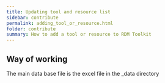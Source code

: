 ```yaml
---
title: Updating tool and resource list
sidebar: contribute
permalink: adding_tool_or_resource.html
folder: contribute
summary: How to add a tool or resource to RDM Toolkit
---
```


## Way of working

The main data base file is the excel file in the _data directory

## 